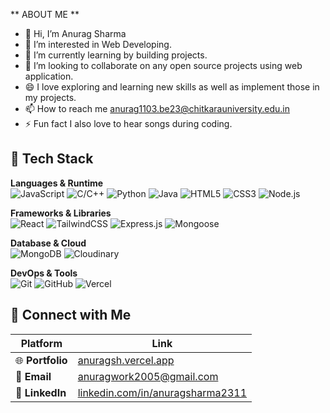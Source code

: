    ** ABOUT ME **
- 👋 Hi, I’m Anurag Sharma
- 👀 I’m interested in Web Developing.
- 🌱 I’m currently learning by building projects.
- 👯 I’m looking to collaborate on any open source projects using web application.
- 😄 I love exploring and learning new skills as well as implement those in my projects.
- 📫 How to reach me anurag1103.be23@chitkarauniversity.edu.in 
- ⚡ Fun fact I also love to hear songs during coding.

## 💼 Tech Stack

**Languages & Runtime**  
![JavaScript](https://img.shields.io/badge/JavaScript-F7DF1E?style=for-the-badge&logo=javascript&logoColor=black)
![C/C++](https://img.shields.io/badge/C/C++-00599C?style=for-the-badge&logo=c%2B%2B&logoColor=white)
![Python](https://img.shields.io/badge/Python-3776AB?style=for-the-badge&logo=python&logoColor=white)
![Java](https://img.shields.io/badge/Java-007396?style=for-the-badge&logo=java&logoColor=white)
![HTML5](https://img.shields.io/badge/HTML5-E34F26?style=for-the-badge&logo=html5&logoColor=white)
![CSS3](https://img.shields.io/badge/CSS3-1572B6?style=for-the-badge&logo=css3&logoColor=white)
![Node.js](https://img.shields.io/badge/Node.js-339933?style=for-the-badge&logo=nodedotjs&logoColor=white)

**Frameworks & Libraries**  
![React](https://img.shields.io/badge/React-20232A?style=for-the-badge&logo=react&logoColor=61DAFB)
![TailwindCSS](https://img.shields.io/badge/Tailwind_CSS-38B2AC?style=for-the-badge&logo=tailwindcss&logoColor=white)
![Express.js](https://img.shields.io/badge/Express.js-000000?style=for-the-badge&logo=express&logoColor=white)
![Mongoose](https://img.shields.io/badge/Mongoose-880000?style=for-the-badge)

**Database & Cloud**  
![MongoDB](https://img.shields.io/badge/MongoDB-4EA94B?style=for-the-badge&logo=mongodb&logoColor=white)
![Cloudinary](https://img.shields.io/badge/Cloudinary-3448C5?style=for-the-badge&logo=cloudinary&logoColor=white)

**DevOps & Tools**  
![Git](https://img.shields.io/badge/Git-F05032?style=for-the-badge&logo=git&logoColor=white)
![GitHub](https://img.shields.io/badge/GitHub-181717?style=for-the-badge&logo=github&logoColor=white)
![Vercel](https://img.shields.io/badge/Vercel-000000?style=for-the-badge&logo=vercel&logoColor=white)



## 📎 Connect with Me

| Platform | Link |
|----------|------|
| 🌐 **Portfolio** | [anuragsh.vercel.app](https://anuragsh.vercel.app) |
| 📧 **Email** | [anuragwork2005@gmail.com](mailto:anuragwork2005@gmail.com) |
| 💼 **LinkedIn** | [linkedin.com/in/anuragsharma2311](https://linkedin.com/in/anuragsharma2311) |

<!---
AnuragSharma2005/AnuragSharma2005 is a ✨ special ✨ repository because its `README.md` (this file) appears on your GitHub profile.
You can click the Preview link to take a look at your changes.
--->

